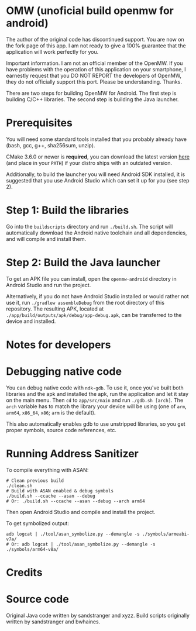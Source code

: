 # OMW (unoficial build openmw for android)

The author of the original code has discontinued support. You are now on the fork page of this app. I am not ready to give a 100% guarantee that the application will work perfectly for you.

Important information. I am not an official member of the OpenMW. If you have problems with the operation of this application on your smartphone, I earnestly request that you DO NOT REPORT the developers of OpenMW, they do not officially support this port. Please be understanding. Thanks.

There are two steps for building OpenMW for Android. The first step is building C/C++ libraries. The second step is building the Java launcher.

# Prerequisites

You will need some standard tools installed that you probably already have (bash, gcc, g++, sha256sum, unzip).

CMake 3.6.0 or newer is **required**, you can download the latest version [here](https://cmake.org/download/) (and place in your `PATH`) if your distro ships with an outdated version.

Additionally, to build the launcher you will need Android SDK installed, it is suggested that you use Android Studio which can set it up for you (see step 2).

# Step 1: Build the libraries

Go into the `buildscripts` directory and run `./build.sh`. The script will automatically download the Android native toolchain and all dependencies, and will compile and install them.

# Step 2: Build the Java launcher

To get an APK file you can install, open the `openmw-android` directory in Android Studio and run the project.

Alternatively, if you do not have Android Studio installed or would rather not use it, run `./gradlew assembleDebug` from the root directory of this repository. The resulting APK, located at `./app/build/outputs/apk/debug/app-debug.apk`, can be transferred to the device and installed.

# Notes for developers

# Debugging native code

You can debug native code with `ndk-gdb`. To use it, once you've built both libraries and the apk and installed the apk, run the application and let it stay on the main menu. Then `cd` to `app/src/main` and run `./gdb.sh [arch]`. The `arch` variable has to match the library your device will be using (one of `arm`, `arm64`, `x86_64`, `x86`; `arm` is the default).

This also automatically enables gdb to use unstripped libraries, so you get proper symbols, source code references, etc.

# Running Address Sanitizer

To compile everything with ASAN:

```
# Clean previous build
./clean.sh
# Build with ASAN enabled & debug symbols
./build.sh --ccache --asan --debug
# Or: ./build.sh --ccache --asan --debug --arch arm64
```

Then open Android Studio and compile and install the project.

To get symbolized output:

```
adb logcat | ./tool/asan_symbolize.py --demangle -s ./symbols/armeabi-v7a/
# Or: adb logcat | ./tool/asan_symbolize.py --demangle -s ./symbols/arm64-v8a/
```

# Credits

# Source code

Original Java code written by sandstranger and xyzz. Build scripts originally written by sandstranger and bwhaines.
